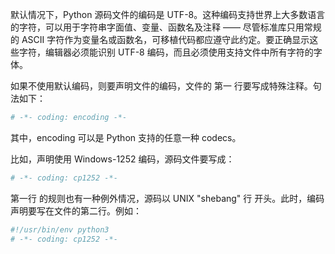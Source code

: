 默认情况下，Python 源码文件的编码是 UTF-8。这种编码支持世界上大多数语言的字符，可以用于字符串字面值、变量、函数名及注释 —— 尽管标准库只用常规的 ASCII 字符作为变量名或函数名，可移植代码都应遵守此约定。要正确显示这些字符，编辑器必须能识别 UTF-8 编码，而且必须使用支持文件中所有字符的字体。

如果不使用默认编码，则要声明文件的编码，文件的 第一 行要写成特殊注释。句法如下：
```bash
# -*- coding: encoding -*-
```
其中，encoding 可以是 Python 支持的任意一种 codecs。

比如，声明使用 Windows-1252 编码，源码文件要写成：
```bash
# -*- coding: cp1252 -*-
```

第一行 的规则也有一种例外情况，源码以 UNIX "shebang" 行 开头。此时，编码声明要写在文件的第二行。例如：
```bash
#!/usr/bin/env python3
# -*- coding: cp1252 -*-
```
